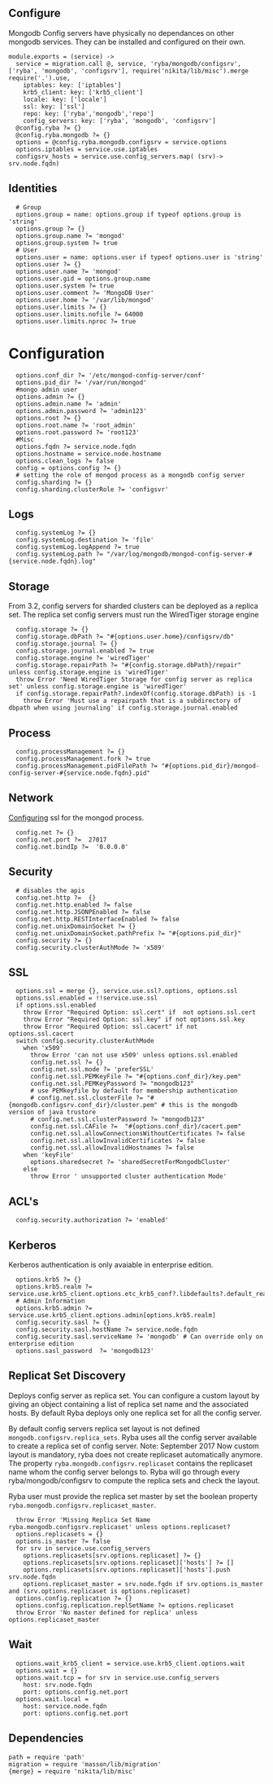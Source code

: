 
## Configure
Mongodb Config servers have physically no dependances on other mongodb services.
They can be installed and configured on their own.


    module.exports = (service) ->
      service = migration.call @, service, 'ryba/mongodb/configsrv', ['ryba', 'mongodb', 'configsrv'], require('nikita/lib/misc').merge require('.').use,
        iptables: key: ['iptables']
        krb5_client: key: ['krb5_client']
        locale: key: ['locale']
        ssl: key: ['ssl']
        repo: key: ['ryba','mongodb','repo']
        config_servers: key: ['ryba', 'mongodb', 'configsrv']
      @config.ryba ?= {}
      @config.ryba.mongodb ?= {}
      options = @config.ryba.mongodb.configsrv = service.options
      options.iptables = service.use.iptables
      configsrv_hosts = service.use.config_servers.map( (srv)-> srv.node.fqdn)

## Identities

      # Group
      options.group = name: options.group if typeof options.group is 'string'
      options.group ?= {}
      options.group.name ?= 'mongod'
      options.group.system ?= true
      # User
      options.user = name: options.user if typeof options.user is 'string'
      options.user ?= {}
      options.user.name ?= 'mongod'
      options.user.gid = options.group.name
      options.user.system ?= true
      options.user.comment ?= 'MongoDB User'
      options.user.home ?= '/var/lib/mongod'
      options.user.limits ?= {}
      options.user.limits.nofile ?= 64000
      options.user.limits.nproc ?= true

# Configuration

      options.conf_dir ?= '/etc/mongod-config-server/conf'
      options.pid_dir ?= '/var/run/mongod'
      #mongo admin user
      options.admin ?= {}
      options.admin.name ?= 'admin'
      options.admin.password ?= 'admin123'
      options.root ?= {}
      options.root.name ?= 'root_admin'
      options.root.password ?= 'root123'
      #Misc
      options.fqdn ?= service.node.fqdn
      options.hostname = service.node.hostname
      options.clean_logs ?= false
      config = options.config ?= {}
      # setting the role of mongod process as a mongodb config server
      config.sharding ?= {}
      config.sharding.clusterRole ?= 'configsvr'

## Logs

      config.systemLog ?= {}
      config.systemLog.destination ?= 'file'
      config.systemLog.logAppend ?= true
      config.systemLog.path ?= "/var/log/mongodb/mongod-config-server-#{service.node.fqdn}.log"

## Storage

From 3.2, config servers for sharded clusters can be deployed as a replica set.
The replica set config servers must run the WiredTiger storage engine

      config.storage ?= {}
      config.storage.dbPath ?= "#{options.user.home}/configsrv/db"
      config.storage.journal ?= {}
      config.storage.journal.enabled ?= true
      config.storage.engine ?= 'wiredTiger'
      config.storage.repairPath ?= "#{config.storage.dbPath}/repair" unless config.storage.engine is 'wiredTiger'
      throw Error 'Need WiredTiger Storage for config server as replica set' unless config.storage.engine is 'wiredTiger'
      if config.storage.repairPath?.indexOf(config.storage.dbPath) is -1
        throw Error 'Must use a repairpath that is a subdirectory of dbpath when using journaling' if config.storage.journal.enabled

## Process

      config.processManagement ?= {}
      config.processManagement.fork ?= true
      config.processManagement.pidFilePath ?= "#{options.pid_dir}/mongod-config-server-#{service.node.fqdn}.pid"

## Network

[Configuring][mongod-ssl] ssl for the mongod process.

      config.net ?= {}
      config.net.port ?=  27017
      config.net.bindIp ?=  '0.0.0.0'

## Security

      # disables the apis
      config.net.http ?=  {}
      config.net.http.enabled ?= false
      config.net.http.JSONPEnabled ?= false
      config.net.http.RESTInterfaceEnabled ?= false
      config.net.unixDomainSocket ?= {}
      config.net.unixDomainSocket.pathPrefix ?= "#{options.pid_dir}"
      config.security ?= {}
      config.security.clusterAuthMode ?= 'x509'

## SSL

      options.ssl = merge {}, service.use.ssl?.options, options.ssl
      options.ssl.enabled = !!service.use.ssl
      if options.ssl.enabled
        throw Error "Required Option: ssl.cert" if  not options.ssl.cert
        throw Error "Required Option: ssl.key" if not options.ssl.key
        throw Error "Required Option: ssl.cacert" if not options.ssl.cacert
      switch config.security.clusterAuthMode
        when 'x509'
          throw Error 'can not use x509' unless options.ssl.enabled
          config.net.ssl ?= {}
          config.net.ssl.mode ?= 'preferSSL'
          config.net.ssl.PEMKeyFile ?= "#{options.conf_dir}/key.pem"
          config.net.ssl.PEMKeyPassword ?= "mongodb123"
          # use PEMkeyfile by default for membership authentication
          # config.net.ssl.clusterFile ?= "#{mongodb.configsrv.conf_dir}/cluster.pem" # this is the mongodb version of java trustore
          # config.net.ssl.clusterPassword ?= "mongodb123"
          config.net.ssl.CAFile ?=  "#{options.conf_dir}/cacert.pem"
          config.net.ssl.allowConnectionsWithoutCertificates ?= false
          config.net.ssl.allowInvalidCertificates ?= false
          config.net.ssl.allowInvalidHostnames ?= false
        when 'keyFile'
          options.sharedsecret ?= 'sharedSecretForMongodbCluster'
        else
          throw Error ' unsupported cluster authentication Mode'

## ACL's

      config.security.authorization ?= 'enabled'

## Kerberos
Kerberos authentication is only avaiable in enterprise edition.

      options.krb5 ?= {}
      options.krb5.realm ?= service.use.krb5_client.options.etc_krb5_conf?.libdefaults?.default_realm
      # Admin Information
      options.krb5.admin ?= service.use.krb5_client.options.admin[options.krb5.realm]
      config.security.sasl ?= {}
      config.security.sasl.hostName ?= service.node.fqdn
      config.security.sasl.serviceName ?= 'mongodb' # Can override only on enterprise edition
      options.sasl_password  ?= 'mongodb123'

## Replicat Set Discovery
Deploys config server as replica set. You can configure a custom layout by giving
an object containing a list of replica set name and the associated hosts.
By default Ryba deploys only one replica set for all the config server.

By default config servers replica set layout is not defined `mongodb.configsrv.replica_sets`.
Ryba uses all the config server available to create a replica set of config server.
Note: September 2017
Now custom layout is mandatory, ryba does not create replicaset automatically anymore.
The property `ryba.mongodb.configsrv.replicaset` contains the replicaset name whom the config server belongs to.
Ryba will go through every ryba/mongodb/configsrv to compute the replica sets and check the layout.

Ryba user must provide the replica set master by set the boolean property `ryba.mongodb.configsrv.replicaset_master`.

      throw Error 'Missing Replica Set Name ryba.mongodb.configsrv.replicaset' unless options.replicaset?
      options.replicasets = {}
      options.is_master ?= false
      for srv in service.use.config_servers
        options.replicasets[srv.options.replicaset] ?= {}
        options.replicasets[srv.options.replicaset]['hosts'] ?= []
        options.replicasets[srv.options.replicaset]['hosts'].push srv.node.fqdn
        options.replicaset_master = srv.node.fqdn if srv.options.is_master and (srv.options.replicaset is options.replicaset)
      options.config.replication ?= {}
      options.config.replication.replSetName ?= options.replicaset
      throw Error 'No master defined for replica' unless options.replicaset_master

## Wait

      options.wait_krb5_client = service.use.krb5_client.options.wait
      options.wait = {}
      options.wait.tcp = for srv in service.use.config_servers
        host: srv.node.fqdn
        port: options.config.net.port
      options.wait.local =
        host: service.node.fqdn
        port: options.config.net.port

## Dependencies

    path = require 'path'
    migration = require 'masson/lib/migration'
    {merge} = require 'nikita/lib/misc'


[mongod-ssl]:(https://docs.mongodb.org/manual/reference/configuration-options/#net.ssl.mode)
